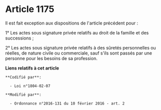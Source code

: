 # Article 1175

Il est fait exception aux dispositions de l'article précédent pour : 

1° Les actes sous signature privée relatifs au droit de la famille et des successions ; 

2° Les actes sous signature privée relatifs à des sûretés personnelles ou réelles, de nature civile ou commerciale, sauf
s'ils sont passés par une personne pour les besoins de sa profession.

**Liens relatifs à cet article**

	**Codifié par**:

	  - Loi n°1804-02-07

	**Modifié par**:

	  - Ordonnance n°2016-131 du 10 février 2016 - art. 2
